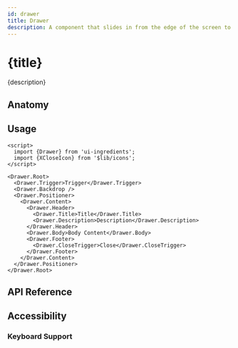 ```yaml
---
id: drawer
title: Drawer
description: A component that slides in from the edge of the screen to display additional content or navigation options.
---
```


# {title}

{description}

<demo>

## Anatomy

<anatomy>

## Usage

```svelte
<script>
  import {Drawer} from 'ui-ingredients';
  import {XCloseIcon} from '$lib/icons';
</script>

<Drawer.Root>
  <Drawer.Trigger>Trigger</Drawer.Trigger>
  <Drawer.Backdrop />
  <Drawer.Positioner>
    <Drawer.Content>
      <Drawer.Header>
        <Drawer.Title>Title</Drawer.Title>
        <Drawer.Description>Description</Drawer.Description>
      </Drawer.Header>
      <Drawer.Body>Body Content</Drawer.Body>
      <Drawer.Footer>
        <Drawer.CloseTrigger>Close</Drawer.CloseTrigger>
      </Drawer.Footer>
    </Drawer.Content>
  </Drawer.Positioner>
</Drawer.Root>
```

## API Reference

<api>

## Accessibility

### Keyboard Support

<keyboard-support>
